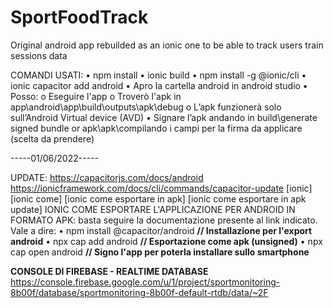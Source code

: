 # SportFoodTrack

Original android app rebuilded as an ionic one to be able to track users train sessions data

COMANDI USATI:
• npm install
• ionic build
• npm install -g @ionic/cli
• ionic capacitor add android
• Apro la cartella android in android studio
• Posso:
o Eseguire l'app
o Troverò l'apk in app\android\app\build\outputs\apk\debug
o L’apk funzionerà solo sull’Android Virtual device (AVD)
• Signare l’apk andando in build\generate signed bundle or apk\apk\compilando i campi per la firma da applicare (scelta da prendere)

-----01/06/2022-----

UPDATE:
https://capacitorjs.com/docs/android
https://ionicframework.com/docs/cli/commands/capacitor-update
[ionic] [ionic come] [ionic come esportare in apk] [ionic come esportare in apk update]
IONIC COME ESPORTARE L'APPLICAZIONE PER ANDROID IN FORMATO APK: basta seguire la documentazione
presente al link indicato.
Vale a dire:
• npm install @capacitor/android **// Installazione per l'export android**
• npx cap add android **// Esportazione come apk (unsigned)**
• npx cap open android **// Signo l'app per poterla installare sullo smartphone**

**CONSOLE DI FIREBASE - REALTIME DATABASE**
https://console.firebase.google.com/u/1/project/sportmonitoring-8b00f/database/sportmonitoring-8b00f-default-rtdb/data/~2F
